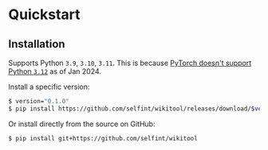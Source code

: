 # Quickstart

## Installation

Supports Python `3.9`, `3.10`, `3.11`. This is because [PyTorch doesn't support Python `3.12`](https://download.pytorch.org/whl/torch/) as of Jan 2024.

Install a specific version:

```sh
$ version="0.1.0"
$ pip install https://github.com/selfint/wikitool/releases/download/$version/wikitool-$version-py3-none-any.whl
```

Or install directly from the source on GitHub:

```sh
$ pip install git+https://github.com/selfint/wikitool
```
